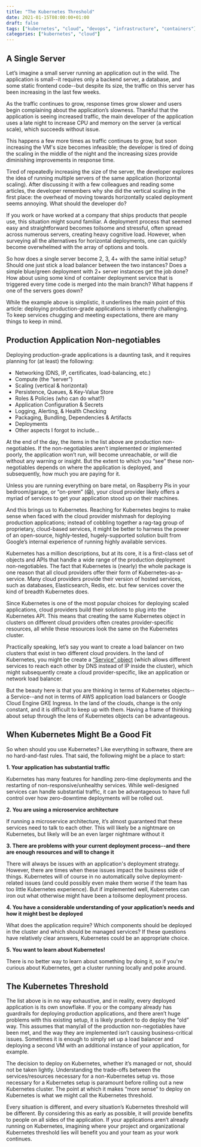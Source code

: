 ```yaml
---
title: "The Kubernetes Threshold"
date: 2021-01-15T08:00:00+01:00
draft: false
tags: ["kubernetes", "cloud", "devops", "infrastructure", "containers"]
categories: ["kubernetes", "cloud"]
---
```


## A Single Server

Let’s imagine a small server running an application out in the wild. The
application is small--it requires only a backend server, a database, and some
static frontend code--but despite its size, the traffic on this server has been
increasing in the last few weeks.

As the traffic continues to grow, response times grow slower and users begin
complaining about the application’s slowness. Thankful that the application is
seeing increased traffic, the main developer of the application uses a late
night to increase CPU and memory on the server (a vertical scale), which
succeeds without issue.

This happens a few more times as traffic continues to grow, but soon increasing
the VM's size becomes infeasible; the developer is tired of doing the scaling in
the middle of the night and the increasing sizes provide diminishing
improvements in response time.

Tired of repeatedly increasing the size of the server, the developer explores
the idea of running multiple servers of the same application (horizontal
scaling). After discussing it with a few colleagues and reading some articles,
the developer remembers why she did the vertical scaling in the first place: the
overhead of moving towards horizontally scaled deployment seems annoying. What
should the developer do?

If you work or have worked at a company that ships products that people use,
this situation might sound familiar. A deployment process that seemed easy and
straightforward becomes toilsome and stressful, often spread across numerous
servers, creating heavy cognitive load. However, when surveying all the
alternatives for horizontal deployments, one can quickly become overwhelmed with
the array of options and tools.

So how does a single server become 2, 3, 4+ with the same initial setup? Should
one just stick a load balancer between the two instances? Does a simple
blue/green deployment with 2+ server instances get the job done? How about using
some kind of container deployment service that is triggered every time code is
merged into the main branch? What happens if one of the servers goes down?

While the example above is simplistic, it underlines the main point of this
article: deploying production-grade applications is inherently challenging. To
keep services chugging and meeting expectations, there are many things to keep
in mind.

## Production Application Non-negotiables

Deploying production-grade applications is a daunting task, and it requires
planning for (at least) the following:

- Networking (DNS, IP, certificates, load-balancing, etc.)
- Compute (the “server”)
- Scaling (vertical & horizontal)
- Persistence, Queues, & Key-Value Store
- Roles & Policies (who can do what?)
- Application Configuration & Secrets
- Logging, Alerting, & Health Checking
- Packaging, Bundling, Dependencies & Artifacts
- Deployments
- Other aspects I forgot to include...

At the end of the day, the items in the list above are production
non-negotiables. If the non-negotiables aren’t implemented or implemented
poorly, the application won’t run, will become unreachable, or will die without
any warning or insight. But the extent to which you “see” these non-negotiables
depends on where the application is deployed, and subsequently, how much you are
paying for it.

Unless you are running everything on bare metal, on Raspberry Pis in your
bedroom/garage, or “on-prem” (😱), your cloud provider likely offers a myriad of
services to get your application stood up on their machines.

And this brings us to Kubernetes. Reaching for Kubernetes begins to make sense
when faced with the cloud provider mishmash for deploying production
applications; instead of cobbling together a rag-tag group of proprietary,
cloud-based services, it might be better to harness the power of an open-source,
highly-tested, hugely-supported solution built from Google’s internal experience
of running highly available services.

Kubernetes has a million descriptions, but at its core, it is a first-class set
of objects and APIs that handle a wide range of the production deployment
non-negotiables. The fact that Kubernetes is (nearly) the whole package is one
reason that all cloud providers offer their form of Kubernetes-as-a-service.
Many cloud providers provide their version of hosted services, such as
databases, Elasticsearch, Redis, etc. but few services cover the kind of breadth
Kubernetes does.

Since Kubernetes is one of the most popular choices for deploying scaled
applications, cloud providers build their solutions to plug into the Kubernetes
API. This means that creating the same Kubernetes object in clusters on
different cloud providers often creates provider-specific resources, all while
these resources look the same on the Kubernetes cluster.

Practically speaking, let’s say you want to create a load balancer on two
clusters that exist in two different cloud providers. In the land of Kubernetes,
you might be create a [“Service”
object](https://kubernetes.io/docs/concepts/services-networking/service/) (which
allows different services to reach each other by DNS instead of IP inside the
cluster), which might subsequently create a cloud provider-specific, like an
application or network load balancer.

But the beauty here is that you are thinking in terms of Kubernetes objects--a
Service--and not in terms of AWS application load balancers or Google Cloud
Engine GKE Ingress. In the land of the clouds, change is the only constant, and
it is difficult to keep up with them. Having a frame of thinking about setup
through the lens of Kubernetes objects can be advantageous.

## When Kubernetes Might Be a Good Fit

So when should you use Kubernetes? Like everything in software, there are no
hard-and-fast rules. That said, the following might be a place to start:

**1. Your application has substantial traffic**

Kubernetes has many features for handling zero-time deployments and the
restarting of non-responsive/unhealthy services. While well-designed services
can handle substantial traffic, it can be advantageous to have full control over
how zero-downtime deployments will be rolled out.

**2. You are using a microservice architecture**

If running a microservice architecture, it’s almost guaranteed that these
services need to talk to each other. This will likely be a nightmare on
Kubernetes, but likely will be an even larger nightmare without it

**3. There are problems with your current deployment process--and there are
enough resources and will to change it**

There will always be issues with an application's deployment strategy. However,
there are times when these issues impact the business side of things. Kubernetes
will of course in no automatically solve deployment-related issues (and could
possibly even make them worse if the team has too little Kubernetes experience).
But if implemented well, Kubernetes can iron out what otherwise might have been
a toilsome deployment process.

**4. You have a considerable understanding of your application’s needs and how
it might best be deployed**

What does the application require? Which components should be deployed in the
cluster and which should be managed services? If these questions have relatively
clear answers, Kubernetes could be an appropriate choice.

**5. You want to learn about Kubernetes!**

There is no better way to learn about something by doing it, so if you're
curious about Kubernetes, get a cluster running locally and poke around.

## The Kubernetes Threshold

The list above is in no way exhaustive, and in reality, every deployed
application is its own snowflake. If you or the company already has guardrails
for deploying production applications, and there aren’t huge problems with this
existing setup, it is likely prudent to do deploy the “old” way. This assumes
that many/all of the production non-negotiables have been met, and the way they
are implemented isn’t causing business-critical issues. Sometimes it is enough
to simply set up a load balancer and deploying a second VM with an additional
instance of your application, for example.

The decision to deploy on Kubernetes, whether it’s managed or not, should not be
taken lightly. Understanding the trade-offs between the services/resources
necessary for a non-Kubernetes setup vs. those necessary for a Kubernetes setup
is paramount before rolling out a new Kubernetes cluster. The point at which it
makes “more sense” to deploy on Kubernetes is what we might call the Kubernetes
threshold.

Every situation is different, and every situation’s Kubernetes threshold will be
different. By considering this as early as possible, it will provide benefits to
people on all sides of the application. If your applications aren’t already
running on Kubernetes, imagining where your project and organizational
Kubernetes threshold lies will benefit you and your team as your work continues.
